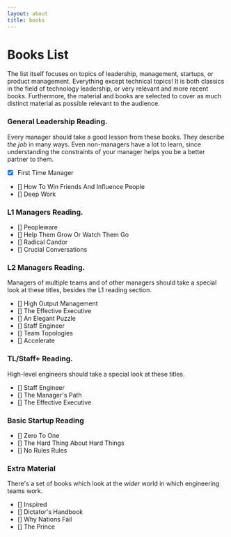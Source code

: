 ```yaml
---
layout: about
title: books
---
```


# Books List

The list itself focuses on topics of leadership, management, startups, or product management. Everything except
technical topics! It is both classics in the field of technology leadership, or very relevant and more recent books.
Furthermore, the material and books are selected to cover as much distinct material as possible relevant to the
 audience.

### General Leadership Reading. 

Every manager should take a good lesson from these books. They describe _the job_ in many ways. Even non-managers
have a lot to learn, since understanding the constraints of your manager helps you be a better partner to them.

- [x] First Time Manager
- [] How To Win Friends And Influence People
- [] Deep Work

### L1 Managers Reading. 

- [] Peopleware
- [] Help Them Grow Or Watch Them Go
- [] Radical Candor 
- [] Crucial Conversations

### L2 Managers Reading. 

Managers of multiple teams and of other managers should take a special look at these titles, besides the L1 
reading section.

- [] High Output Management
- [] The Effective Executive
- [] An Elegant Puzzle
- [] Staff Engineer
- [] Team Topologies
- [] Accelerate

### TL/Staff+ Reading.

High-level engineers should take a special look at these titles.

- [] Staff Engineer
- [] The Manager's Path
- [] The Effective Executive

### Basic Startup Reading

- [] Zero To One
- [] The Hard Thing About Hard Things
- [] No Rules Rules

### Extra Material

There's a set of books which look at the _wider_ world in which engineering teams work.

- [] Inspired
- [] Dictator's Handbook
- [] Why Nations Fail
- [] The Prince
 